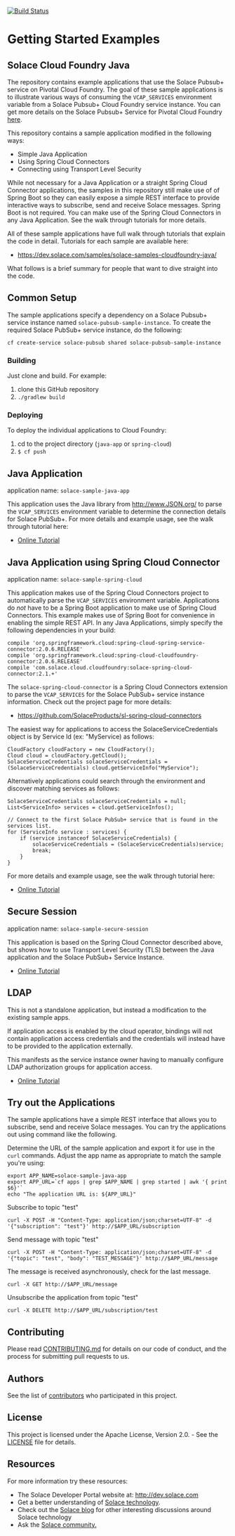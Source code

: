 [![Build Status](https://travis-ci.org/SolaceSamples/solace-samples-cloudfoundry-java.svg?branch=master)](https://travis-ci.org/SolaceSamples/solace-samples-cloudfoundry-java)

# Getting Started Examples
## Solace Cloud Foundry Java

The repository contains example applications that use the Solace Pubsub+ service on Pivotal Cloud Foundry. The goal of these sample applications is to illustrate various ways of consuming the `VCAP_SERVICES` environment variable from a Solace Pubsub+ Cloud Foundry service instance. You can get more details on the Solace Pubsub+ Service for Pivotal Cloud Foundry [here](http://docs.pivotal.io/solace-messaging/).

This repository contains a sample application modified in the following ways:

* Simple Java Application
* Using Spring Cloud Connectors
* Connecting using Transport Level Security

While not necessary for a Java Application or a straight Spring Cloud Connector applications, the samples in this repository still make use of of Spring Boot so they can easily expose a simple REST interface to provide interactive ways to subscribe, send and receive Solace messages. Spring Boot is not required. You can make use of the Spring Cloud Connectors in any Java Application. See the walk through tutorials for more details.

All of these sample applications have full walk through tutorials that explain the code in detail. Tutorials for each sample are available here:

* https://dev.solace.com/samples/solace-samples-cloudfoundry-java/

What follows is a brief summary for people that want to dive straight into the code.

## Common Setup

The sample applications specify a dependency on a Solace Pubsub+ service instance named `solace-pubsub-sample-instance`. To create the required Solace PubSub+ service instance, do the following:

	cf create-service solace-pubsub shared solace-pubsub-sample-instance

### Building

Just clone and build. For example:

1. clone this GitHub repository
1. `./gradlew build`

### Deploying

To deploy the individual applications to Cloud Foundry:

1. cd to the project directory (`java-app` or `spring-cloud`)
1. `$ cf push`

## Java Application

application name: `solace-sample-java-app`

This application uses the Java library from http://www.JSON.org/ to parse the `VCAP_SERVICES` environment variable to determine the connection details for Solace PubSub+. For more details and example usage, see the walk through tutorial here:

* [Online Tutorial](https://dev.solace.com/samples/solace-samples-cloudfoundry-java/java-app/)

## Java Application using Spring Cloud Connector

application name: `solace-sample-spring-cloud`

This application makes use of the Spring Cloud Connectors project to automatically parse the `VCAP_SERVICES` environment variable. Applications do *not* have to be a Spring Boot application to make use of Spring Cloud Connectors. This example makes use of Spring Boot for convenience in enabling the simple REST API. In any Java Applications, simply specify the following dependencies in your build:

	compile 'org.springframework.cloud:spring-cloud-spring-service-connector:2.0.6.RELEASE'
	compile 'org.springframework.cloud:spring-cloud-cloudfoundry-connector:2.0.6.RELEASE'
	compile 'com.solace.cloud.cloudfoundry:solace-spring-cloud-connector:2.1.+'

The `solace-spring-cloud-connector` is a Spring Cloud Connectors extension to parse the `VCAP_SERVICES` for the Solace PubSub+ service instance information. Check out the project page for more details:

* https://github.com/SolaceProducts/sl-spring-cloud-connectors

The easiest way for applications to access the SolaceServiceCredentials object is by Service Id (ex: "MyService) as follows:

	CloudFactory cloudFactory = new CloudFactory();
	Cloud cloud = cloudFactory.getCloud();
	SolaceServiceCredentials solaceServiceCredentials = (SolaceServiceCredentials) cloud.getServiceInfo("MyService");

Alternatively applications could search through the environment and discover matching services as follows:

	SolaceServiceCredentials solaceServiceCredentials = null;
	List<ServiceInfo> services = cloud.getServiceInfos();

	// Connect to the first Solace PubSub+ service that is found in the services list.
	for (ServiceInfo service : services) {
		if (service instanceof SolaceServiceCredentials) {
			solaceServiceCredentials = (SolaceServiceCredentials)service;
			break;
		}
	}

For more details and example usage, see the walk through tutorial here:

* [Online Tutorial](https://dev.solace.com/samples/solace-samples-cloudfoundry-java/spring-cloud/)


## Secure Session

application name: `solace-sample-secure-session`

This application is based on the Spring Cloud Connector described above, but shows how to use
Transport Level Security (TLS) between the Java application and the Solace PubSub+ Service Instance.

* [Online Tutorial](https://dev.solace.com/samples/solace-samples-cloudfoundry-java/secure-session/)

## LDAP

This is not a standalone application, but instead a modification to the existing sample apps.

If application access is enabled by the cloud operator, bindings will not contain application access credentials and the credentials will instead have to be provided to the application externally.

This manifests as the service instance owner having to manually configure LDAP authorization groups for application access.

* [Online Tutorial](https://dev.solace.com/samples/solace-samples-cloudfoundry-java/ldap/)

## Try out the Applications

The sample applications have a simple REST interface that allows you to subscribe, send and receive Solace messages. You can try the applications out using command like the following.

Determine the URL of the sample application and export it for use in the `curl` commands. Adjust the app name as appropriate to match the sample you're using:

	export APP_NAME=solace-sample-java-app
	export APP_URL=`cf apps | grep $APP_NAME | grep started | awk '{ print $6}'`
	echo "The application URL is: ${APP_URL}"

Subscribe to topic "test"

	curl -X POST -H "Content-Type: application/json;charset=UTF-8" -d '{"subscription": "test"}' http://$APP_URL/subscription

Send message with topic "test"

	curl -X POST -H "Content-Type: application/json;charset=UTF-8" -d '{"topic": "test", "body": "TEST_MESSAGE"}' http://$APP_URL/message

The message is received asynchronously, check for the last message.

	curl -X GET http://$APP_URL/message

Unsubscribe the application from topic "test"

    curl -X DELETE http://$APP_URL/subscription/test

## Contributing

Please read [CONTRIBUTING.md](CONTRIBUTING.md) for details on our code of conduct, and the process for submitting pull requests to us.

## Authors

See the list of [contributors](https://github.com/SolaceSamples/solace-samples-cloudfoundry-java/contributors) who participated in this project.

## License

This project is licensed under the Apache License, Version 2.0. - See the [LICENSE](LICENSE) file for details.

## Resources

For more information try these resources:


- The Solace Developer Portal website at: http://dev.solace.com
- Get a better understanding of [Solace technology](http://dev.solace.com/tech/).
- Check out the [Solace blog](http://dev.solace.com/blog/) for other interesting discussions around Solace technology
- Ask the [Solace community.](http://dev.solace.com/community/)

